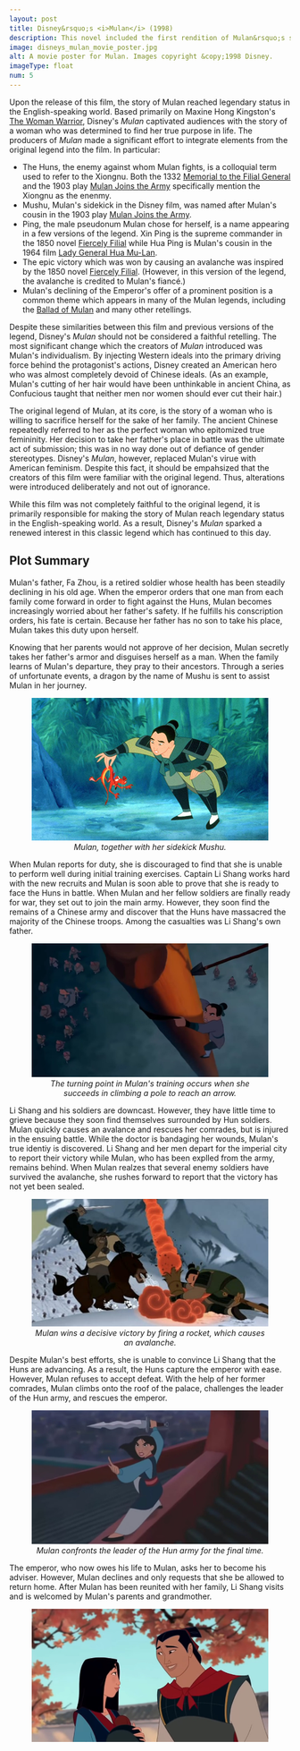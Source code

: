 ```yaml
---
layout: post
title: Disney&rsquo;s <i>Mulan</i> (1998)
description: This novel included the first rendition of Mulan&rsquo;s story which achieved widespread attention in the English-speaking world.
image: disneys_mulan_movie_poster.jpg
alt: A movie poster for Mulan. Images copyright &copy;1998 Disney.
imageType: float
num: 5
---
```


Upon the release of this film, the story of Mulan reached legendary status in the English-speaking world. Based primarily on Maxine Hong Kingston's [The Woman Warrior](/pages/post_imperial/the_woman_warrior), Disney's *Mulan* captivated audiences with the story of a woman who was determined to find her true purpose in life. The producers of *Mulan* made a significant effort to integrate elements from the original legend into the film. In particular:

- The Huns, the enemy against whom Mulan fights, is a colloquial term used to refer to the Xiongnu. Both the 1332 [Memorial to the Filial General](/pages/yuan/memorial_filial_general) and the 1903 play [Mulan Joins the Army](/pages/qing/mulan_joins_the_army_1903) specifically mention the Xiongnu as the enenmy.
- Mushu, Mulan's sidekick in the Disney film, was named after Mulan's cousin in the 1903 play [Mulan Joins the Army](/pages/qing/mulan_joins_the_army_1903).
- Ping, the male pseudonum Mulan chose for herself, is a name appearing in a few versions of the legend. Xin Ping is the supreme commander in the 1850 novel [Fiercely Filial](/pages/qing/fiercely_filial) while Hua Ping is Mulan's cousin in the 1964 film [Lady General Hua Mu-Lan](/pages/post_imperial/lady_general_hua_mulan).
- The epic victory which was won by causing an avalanche was inspired by the 1850 novel [Fiercely Filial](/pages/qing/fiercely_filial). (However, in this version of the legend, the avalanche is credited to Mulan's fianc&eacute;.)
- Mulan's declining of the Emperor's offer of a prominent position is a common theme which appears in many of the Mulan legends, including the [Ballad of Mulan](/pages/northern_wei/ballad_of_mulan) and many other retellings.

Despite these similarities between this film and previous versions of the legend, Disney's *Mulan* should not be considered a faithful retelling. The most significant change which the creators of *Mulan* introduced was Mulan's individualism. By injecting Western ideals into the primary driving force behind the protagonist's actions, Disney created an American hero who was almost completely devoid of Chinese ideals. (As an example, Mulan's cutting of her hair would have been unthinkable in ancient China, as Confucious taught that neither men nor women should ever cut their hair.)

The original legend of Mulan, at its core, is the story of a woman who is willing to sacrifice herself for the sake of her family. The ancient Chinese repeatedly referred to her as the perfect woman who epitomized true femininity. Her decision to take her father's place in battle was the ultimate act of submission; this was in no way done out of defiance of gender stereotypes. Disney's *Mulan*, however, replaced Mulan's virue with American feminism. Despite this fact, it should be empahsized that the creators of this film were familiar with the original legend. Thus, alterations were introduced deliberately and not out of ignorance.

While this film was not completely faithful to the original legend, it is primarily responsible for making the story of Mulan reach legendary status in the English-speaking world. As a result, Disney's *Mulan* sparked a renewed interest in this classic legend which has continued to this day.

<h2>Plot Summary</h2>

Mulan's father, Fa Zhou, is a retired soldier whose health has been steadily declining in his old age. When the emperor orders that one man from each family come forward in order to fight against the Huns, Mulan becomes increasingly worried about her father's safety. If he fulfills his conscription orders, his fate is certain. Because her father has no son to take his place, Mulan takes this duty upon herself.

Knowing that her parents would not approve of her decision, Mulan secretly takes her father's armor and disguises herself as a man. When the family learns of Mulan's departure, they pray to their ancestors. Through a series of unfortunate events, a dragon by the name of Mushu is sent to assist Mulan in her journey.

<figure class="float right" style="max-width: 450px;">
<img class="fillimg lazy" src="/assets/images/articles/disneys_mulan/mulan_mushu.jpg" alt="Mulan, together with her sidekick Mushu. Mulan is holding Mushu." />
<figcaption style="text-align: center;"><i>Mulan, together with her sidekick Mushu.</i></figcaption>
</figure>

When Mulan reports for duty, she is discouraged to find that she is unable to perform well during initial training exercises. Captain Li Shang works hard with the new recruits and Mulan is soon able to prove that she is ready to face the Huns in battle. When Mulan and her fellow soldiers are finally ready for war, they set out to join the main army. However, they soon find the remains of a Chinese army and discover that the Huns have massacred the majority of the Chinese troops. Among the casualties was Li Shang's own father.

<figure class="float left" style="max-width: 450px;">
<img class="fillimg lazy" src="/assets/images/articles/disneys_mulan/mulan_training.jpg" alt="The turning point in Mulan's training occurs when she succeeds in climbing a pole to reach an arrow." />
<figcaption style="text-align: center;"><i>The turning point in Mulan's training occurs when she succeeds in climbing a pole to reach an arrow.</i></figcaption>
</figure>

Li Shang and his soldiers are downcast. However, they have little time to grieve because they soon find themselves surrounded by Hun soldiers. Mulan quickly causes an avalance and rescues her comrades, but is injured in the ensuing battle. While the doctor is bandaging her wounds, Mulan's true identiy is discovered. Li Shang and her men depart for the imperial city to report their victory while Mulan, who has been explled from the army, remains behind. When Mulan realzes that several enemy soldiers have survived the avalanche, she rushes forward to report that the victory has not yet been sealed.

<figure class="float right" style="max-width: 450px;">
<img class="fillimg lazy" src="/assets/images/articles/disneys_mulan/mulan_avalanche.jpg" alt="Mulan wins a decisive victory by firing a rocket, which causes an avalanche." />
<figcaption style="text-align: center;"><i>Mulan wins a decisive victory by firing a rocket, which causes an avalanche.</i></figcaption>
</figure>

Despite Mulan's best efforts, she is unable to convince Li Shang that the Huns are advancing. As a result, the Huns capture the emperor with ease. However, Mulan refuses to accept defeat. With the help of her former comrades, Mulan climbs onto the roof of the palace, challenges the leader of the Hun army, and rescues the emperor.

<figure class="float left" style="max-width: 450px;">
<img class="fillimg lazy" src="/assets/images/articles/disneys_mulan/mulan_final_battle.jpg" alt="Mulan confronts the leader of the Hun army for the final time." />
<figcaption style="text-align: center;"><i>Mulan confronts the leader of the Hun army for the final time.</i></figcaption>
</figure>

The emperor, who now owes his life to Mulan, asks her to become his adviser. However, Mulan declines and only requests that she be allowed to return home. After Mulan has been reunited with her family, Li Shang visits and is welcomed by Mulan's parents and grandmother.

<figure class="float right" style="max-width: 450px;">
<img class="fillimg lazy" src="/assets/images/articles/disneys_mulan/final_scene_mulan_li_shang.jpg" alt="Mulan and Li Shang exchanging a glance under a magnolia truee." />
</figure>
